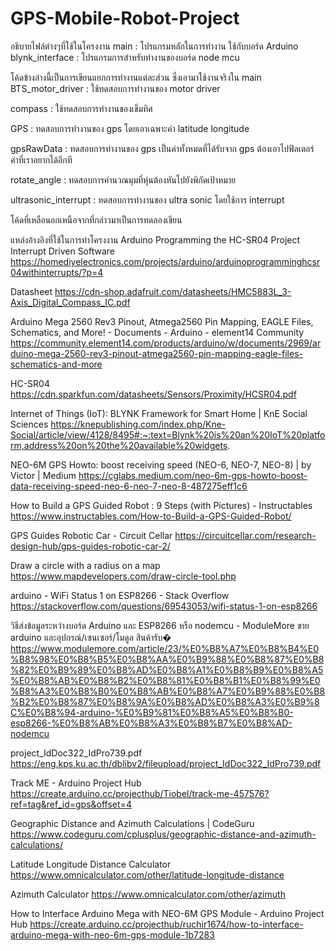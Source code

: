 # GPS-Mobile-Robot-Project

อธิบายไฟล์ต่างๆที่ใช้ในโครงงาน
main : โปรแกรมหลักในการทำงาน ใช้กับบอร์ด Arduino
blynk_interface : โปรแกรมการสำหรับทำงานของบอร์ด node mcu

โค้ดข้างล่างนี้เป็นการเขียนแยกการทำงานแต่ละส่วน ซึ่งเอามาใช้งานจริงใน main
BTS_motor_driver : ใช้ทดสอบการทำงานของ motor driver

compass : ใช้ทดสอบการทำงานของเข็มทิศ

GPS : ทดสอบการทำงานของ gps โดยเอาเฉพาะค่า latitude longitude

gpsRawData : ทดสอบการทำงานของ gps เป็นค่าทั้งหมดที่ได้รับจาก gps ต้องเอาไปฟิลเตอร์ค่าที่เราอยากได้อีกที

rotate_angle : ทดสอบการคำนวณมุมที่หุ่นต้องหันไปยังพิกัดเป้าหมาย

ultrasonic_interrupt : ทดสอบการทำงานของ ultra sonic โดยใช้การ interrupt

โค้ดที่เหลือนอกเหนือจากที่กล่าวมาเป็นการทดลองเขียน 

แหล่งอ้างอิงที่ใช้ในการทำโครงงาน
Arduino Programming the HC-SR04 Project Interrupt Driven Software
https://homediyelectronics.com/projects/arduino/arduinoprogramminghcsr04withinterrupts/?p=4

Datasheet
https://cdn-shop.adafruit.com/datasheets/HMC5883L_3-Axis_Digital_Compass_IC.pdf

Arduino Mega 2560 Rev3 Pinout, Atmega2560 Pin Mapping, EAGLE Files, Schematics, and More! - Documents - Arduino - element14 Community
https://community.element14.com/products/arduino/w/documents/2969/arduino-mega-2560-rev3-pinout-atmega2560-pin-mapping-eagle-files-schematics-and-more

HC-SR04
https://cdn.sparkfun.com/datasheets/Sensors/Proximity/HCSR04.pdf

Internet of Things (IoT): BLYNK Framework for Smart Home | KnE Social Sciences
https://knepublishing.com/index.php/Kne-Social/article/view/4128/8495#:~:text=Blynk%20is%20an%20IoT%20platform,address%20on%20the%20available%20widgets.

NEO-6M GPS Howto: boost receiving speed (NEO-6, NEO-7, NEO-8) | by Victor | Medium
https://cglabs.medium.com/neo-6m-gps-howto-boost-data-receiving-speed-neo-6-neo-7-neo-8-487275eff1c6

How to Build a GPS Guided Robot : 9 Steps (with Pictures) - Instructables
https://www.instructables.com/How-to-Build-a-GPS-Guided-Robot/

GPS Guides Robotic Car - Circuit Cellar
https://circuitcellar.com/research-design-hub/gps-guides-robotic-car-2/

Draw a circle with a radius on a map
https://www.mapdevelopers.com/draw-circle-tool.php

arduino - WiFi Status 1 on ESP8266 - Stack Overflow
https://stackoverflow.com/questions/69543053/wifi-status-1-on-esp8266

วิธีส่งข้อมูลระหว่างบอร์ด Arduino และ ESP8266 หรือ nodemcu - ModuleMore ขาย arduino และอุปกรณ์/เซนเซอร์/โมดูล สินค้ารับ�
https://www.modulemore.com/article/23/%E0%B8%A7%E0%B8%B4%E0%B8%98%E0%B8%B5%E0%B8%AA%E0%B9%88%E0%B8%87%E0%B8%82%E0%B9%89%E0%B8%AD%E0%B8%A1%E0%B8%B9%E0%B8%A5%E0%B8%AB%E0%B8%B2%E0%B8%81%E0%B8%B1%E0%B8%99%E0%B8%A3%E0%B8%B0%E0%B8%AB%E0%B8%A7%E0%B9%88%E0%B8%B2%E0%B8%87%E0%B8%9A%E0%B8%AD%E0%B8%A3%E0%B9%8C%E0%B8%94-arduino-%E0%B9%81%E0%B8%A5%E0%B8%B0-esp8266-%E0%B8%AB%E0%B8%A3%E0%B8%B7%E0%B8%AD-nodemcu

project_IdDoc322_IdPro739.pdf
https://eng.kps.ku.ac.th/dblibv2/fileupload/project_IdDoc322_IdPro739.pdf

Track ME - Arduino Project Hub
https://create.arduino.cc/projecthub/Tiobel/track-me-457576?ref=tag&ref_id=gps&offset=4

Geographic Distance and Azimuth Calculations | CodeGuru
https://www.codeguru.com/cplusplus/geographic-distance-and-azimuth-calculations/

Latitude Longitude Distance Calculator
https://www.omnicalculator.com/other/latitude-longitude-distance

Azimuth Calculator
https://www.omnicalculator.com/other/azimuth

How to Interface Arduino Mega with NEO-6M GPS Module - Arduino Project Hub
https://create.arduino.cc/projecthub/ruchir1674/how-to-interface-arduino-mega-with-neo-6m-gps-module-1b7283

